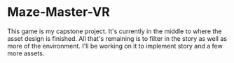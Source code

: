 # Maze-Master-VR
This game is my capstone project. It's currently in the middle to where the asset design is finished. All that's remaining is to filter in the story as well as more of the environment. I'll be working on it to implement story and a few more assets.
